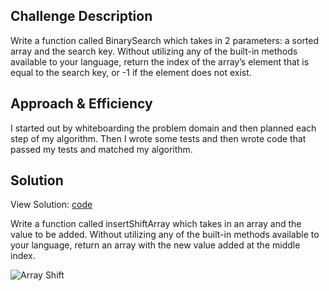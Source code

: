 ## Challenge Description

Write a function called BinarySearch which takes in 2 parameters: a sorted array and the search key. Without utilizing any of the built-in methods available to your language, return the index of the array’s element that is equal to the search key, or -1 if the element does not exist.

## Approach & Efficiency

I started out by whiteboarding the problem domain and then planned each step of my algorithm. Then I wrote some tests and then wrote code that passed my tests and matched my algorithm.

## Solution

View Solution: [code](./array-binary-search.js)

Write a function called insertShiftArray which takes in an array and the value to be added. Without utilizing any of the built-in methods available to your language, return an array with the new value added at the middle index.

![Array Shift](../../assets/array-binary-search.jpg)